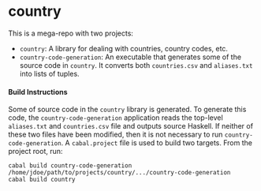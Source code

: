 # country

This is a mega-repo with two projects:

- `country`: A library for dealing with countries, country codes, etc.
- `country-code-generation`: An executable that generates some of the
  source code in `country`. It converts both `countries.csv` and
  `aliases.txt` into lists of tuples.

#### Build Instructions

Some of source code in the `country` library is generated. To generate
this code, the `country-code-generation` application reads the top-level
`aliases.txt` and `countries.csv` file and outputs source Haskell. If
neither of these two files have been modified, then it is not necessary
to run `country-code-generation`. A `cabal.project` file is used to
build two targets. From the project root, run:

    cabal build country-code-generation
    /home/jdoe/path/to/projects/country/.../country-code-generation
    cabal build country
